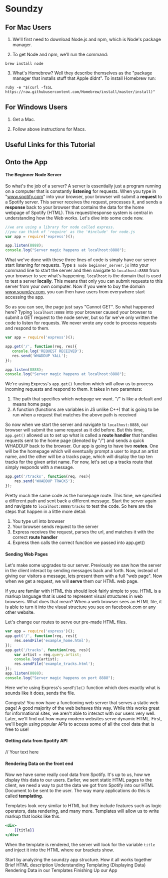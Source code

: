 # Soundzy

## For Mac Users

1. We'll first need to download Node.js and npm, which is Node's package manager.

2. To get Node and npm, we'll run the command:
```
brew install node
```

3. What's Homebrew? Well they describe themselves as the "package manager that installs stuff that Apple didnt". To install Homebrew run:
```
ruby -e "$(curl -fsSL https://raw.githubusercontent.com/Homebrew/install/master/install)"
```

## For Windows Users

1. Get a Mac.

2. Follow above instructions for Macs.

## Useful Links for this Tutorial

## Onto the App

#### The Beginner Node Server

So what's the job of a server? A server is essentially just a program running on a computer that is constantly **listening** for requests. When you type in "www.spotify.com" into your browser, your browser will submit a **request** to a Spotify server. This server receives the request, processes it, and sends a **response** back to your browser that contains the data for the home webpage of Spotify (HTML). This request/response system is central in understanding how the Web works. Let's dive into some code now.

```javascript
//we are using a library for node called express.
//you can think of 'require' as the '#include' for node.js
var app = require('express')();

app.listen(8888);
console.log("Server magic happens at localhost:8888");
```

 What we've done with these three lines of code is simply have our server start listening for requests. Type `$ node beginner_server.js` into your command line to start the server and then navigate to `localhost:8888` from your browser to see what's happening. `localhost` is the domain that is used to test a server **locally**. This means that only you can submit requests to this server from your own computer. Now if you were to buy the domain www.soundzy.com, you can then have users from everywhere start accessing the app.

 So as you can see, the page just says "Cannot GET". So what happened here? Typing `localhost:8888` into your browser caused your browser to submit a GET request to the node server, but so far we've only written the code to listen for requests. We never wrote any code to process requests and respond to them.

 ```javascript
var app = require('express')();

app.get('/', function(req, res){
	console.log('REQUEST RECEIVED');
	res.send('WHADDUP YALL');
});

app.listen(8888);
console.log("Server magic happens at localhost:8888");
```
We're using Express's `app.get()` function which will allow us to process incoming requests and respond to them. It takes in two paramters:

1. The path that specifies which webpage we want. "/" is like a default and means home page
2. A function (functions are variables in JS unlike C++) that is going to be run when a request that matches the above path is received

So now when we start the server and navigate to `localhost:8888`, our browser will submit the same request as it did before. But this time, `app.get()` allowed us to set up what is called a **route handler** that handles requests sent to the home page (denoted by "/") and sends a quick WHADDUP back to the browser. Our app is going to have two **routes**. One will be the homepage which will eventually prompt a user to input an artist name, and the other will be a tracks page, which will display the top ten tracks for the given artist name. For now, let's set up a tracks route that simply responds with a message.

```javascript
app.get('/tracks', function(req, res){
	res.send('WHADDUP TRACKS');
});
```

Pretty much the same code as the homepage route. This time, we specified a different path and sent back a different message. Start the server again and navigate to `localhost:8888/tracks` to test the code. So here are the steps that happen in a little more detail:

1. You type url into browser
2. Your browser sends request to the server
3. Express receives the request, parses the url, and matches it with the correct **route handler**
4. Express then calls the correct function we passed into app.get()

#### Sending Web Pages

Let's make some upgrades to our server. Previously we saw how the server in the client interact by sending messages back and forth. Now, instead of giving our visitors a message, lets present them with a full "web page". Now when we get a request, we will **serve** them our HTML web page.

If you are familar with HTML this should look fairly simple to you. HTML is a markup language that is used to represent visual structures in web browsers. What does that mean? When a web browser sees an HTML file, it is able to turn it into the visual structure you see on facebook.com or any other website.

Let's change our routes to serve our pre-made HTML files.

```javascript
var app = require('express')();
app.get('/', function(req, res){
	res.sendFile('example_home.html');
});
app.get('/tracks', function(req, res){
	var artist = req.query.artist;
	console.log(artist);
	res.sendFile('example_tracks.html');
});
app.listen(8888);
console.log("Server magic happens on port 8888");
```

Here we're using Express's `sendFile()` function which does exactly what is sounds like it does, sends the file.

Congrats! You now have a functioning web server that serves a static web page! A good majority of the web behaves this way. While this works great for informational sites, we aren't able to interact with our users very well. Later, we'll find out how many modern websites serve dynamic HTML. First, we'll begin using popular APIs to access some of all the cool data that is free to use!

#### Getting data from Spotify API

// Your text here

#### Rendering Data on the front end

Now we have some really cool data from Spotify. It's up to us, how we display this data to our users. Earlier, we sent static HTML pages to the client, we need a way to put the data we got from Spotify into our HTML Document to be sent to the user. The way many applications do this is called **templating**.

Templates look very similar to HTML but they include features such as logic operators, data rendering, and many more. Templates will allow us to write markup that looks like this.

```handlebars
<div>
	{{title}}
</div>
```

When the template is rendered, the server will look for the variable `title` and inject it into the HTML where our brackets show.

Start by analyzing the soundzy app structure.
How it all works together
Brief HTML description
Understanding Templating (Displaying Data)
Rendering Data in our Templates
Finishing Up our App























